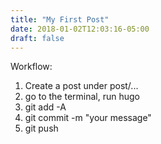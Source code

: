 ```yaml
---
title: "My First Post"
date: 2018-01-02T12:03:16-05:00
draft: false
---
```


Workflow:

1. Create a post under post/...
2. go to the terminal, run hugo
3. git add -A
4. git commit -m "your message"
5. git push 
